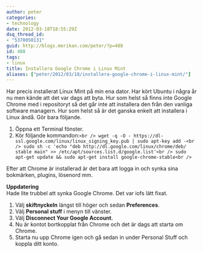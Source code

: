 ```yaml
---
author: peter
categories:
- technology
date: 2012-03-18T18:55:29Z
dsq_thread_id:
- "5370050131"
guid: http://blogs.merikan.com/peter/?p=488
id: 488
tags:
- linux
title: Installera Google Chrome i Linux Mint
aliases: ["peter/2012/03/18/installera-google-chrome-i-linux-mint/"]
---
```


Har precis installerat Linux Mint på min ena dator. Har kört Ubuntu i några år nu men kände att det var dags att byta. Hur som helst så finns inte Google Chrome med i repositoryt så det går inte att installera den från den vanliga software managern. Hur som helst så är det ganska enkelt att installera i Linux ändå. Gör bara följande.

  1. Öppna ett Terminal fönster.
  2. Kör följande kommandon:`<br />
wget -q -O - https://dl-ssl.google.com/linux/linux_signing_key.pub | sudo apt-key add -<br />
sudo sh -c 'echo "deb http://dl.google.com/linux/chrome/deb/ stable main" >> /etc/apt/sources.list.d/google.list'<br />
sudo apt-get update && sudo apt-get install google-chrome-stable<br />
` 

Efter att Chrome är installerad är det bara att logga in och synka sina bokmärken, plugins, lösenord mm.

**Uppdatering**  
Hade lite trubbel att synka Google Chrome. Det var iofs lätt fixat.

  1. Välj **skiftnyckeln** längst till höger och sedan **Preferences**.
  2. Välj **Personal stuff** i menyn till vänster.
  3. Välj **Disconnect Your Google Account**.
  4. Nu är kontot bortkopplat från Chrome och det är dags att starta om Chrome.
  5. Starta nu upp Chrome igen och gå sedan in under Personal Stuff och koppla ditt konto.

&nbsp;
